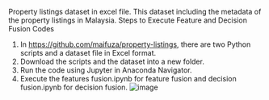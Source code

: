 Property listings dataset in excel file. This dataset including the metadata of the property listings in Malaysia. 
Steps to Execute Feature and Decision Fusion Codes
1.	In https://github.com/maifuza/property-listings, there are two Python scripts and a dataset file in Excel format.
2.	Download the scripts and the dataset into a new folder.
3.	Run the code using Jupyter in Anaconda Navigator.
4.	Execute the features fusion.ipynb for feature fusion and decision fusion.ipynb for decision fusion.
![image](https://github.com/user-attachments/assets/e3c9b319-e5a3-4d91-ace7-9a517da0c4ee)
